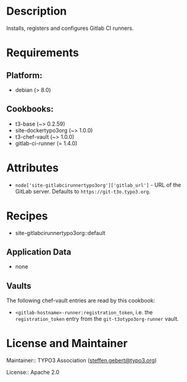 # Description

Installs, registers and configures Gitlab CI runners.

# Requirements

## Platform:

* debian (> 8.0)

## Cookbooks:

* t3-base (~> 0.2.59)
* site-dockertypo3org (~> 1.0.0)
* t3-chef-vault (~> 1.0.0)
* gitlab-ci-runner (= 1.4.0)

# Attributes

* `node['site-gitlabcirunnertypo3org']['gitlab_url']` - URL of the GitLab server. Defaults to `https://git-t3o.typo3.org`.

# Recipes

* site-gitlabcirunnertypo3org::default

Application Data
----------------

* none


Vaults
------

The following chef-vault entries are read by this cookbook:

* `<gitlab-hostname>-runner:registration_token`, i.e. the `registration_token` entry from the `git-t3otypo3org-runner` vault.


# License and Maintainer

Maintainer:: TYPO3 Association (<steffen.gebert@typo3.org>)

License:: Apache 2.0
